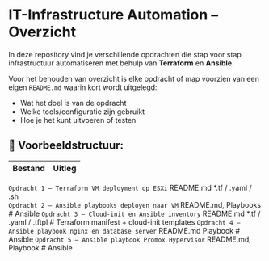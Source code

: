 # IT-Infrastructure Automation – Overzicht

In deze repository vind je verschillende opdrachten die stap voor stap infrastructuur automatiseren met behulp van **Terraform** en **Ansible**.

Voor het behouden van overzicht is elke opdracht of map voorzien van een eigen `README.md` waarin kort wordt uitgelegd:

- Wat het doel is van de opdracht
- Welke tools/configuratie zijn gebruikt
- Hoe je het kunt uitvoeren of testen

## 📁 Voorbeeldstructuur:

| Bestand         | Uitleg |
|------------------|--------|
`Opdracht 1 – Terraform VM deployment op ESXi`
README.md *.tf / .yaml / .sh   
`Opdracht 2 – Ansible playbooks deployen naar VM`
README.md, Playbooks # Ansible 
`Opdracht 3 – Cloud-init en Ansible inventory`
README.md *.tf / .yaml / .tftpl  # Terraform manifest + cloud-init templates
`Opdracht 4 – Ansible playbook nginx en database server`
README.md Playbook # Ansible
`Opdracht 5 – Ansible playbook Promox Hypervisor`
README.md, Playbook # Ansible



